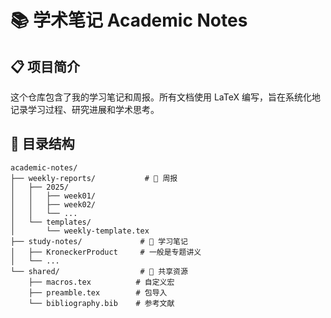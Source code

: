 # 📚 学术笔记 Academic Notes




## 📋 项目简介

这个仓库包含了我的学习笔记和周报。所有文档使用 LaTeX 编写，旨在系统化地记录学习过程、研究进展和学术思考。

## 📁 目录结构

```
academic-notes/
├── weekly-reports/           # 📅 周报
│   ├── 2025/
│   │   ├── week01/
│   │   ├── week02/
│   │   └── ...
│   └── templates/
│       └── weekly-template.tex
├── study-notes/             # 📖 学习笔记
│   ├── KroneckerProduct     # 一般是专题讲义
│   └── ...
└── shared/                  # 🔧 共享资源
    ├── macros.tex          # 自定义宏
    ├── preamble.tex        # 包导入
    └── bibliography.bib    # 参考文献
```
